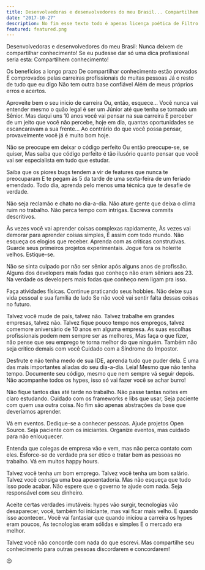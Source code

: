 ```yaml
---
title: Desenvolvedoras e desenvolvedores do meu Brasil... Compartilhem conhecimento!
date: "2017-10-27"
description: No fim esse texto todo é apenas licença poética de Filtro Solar…
featured: featured.png
---
```


Desenvolvedoras e desenvolvedores do meu Brasil:
Nunca deixem de compartilhar conhecimento!
Se eu pudesse dar só uma dica profissional seria esta:
Compartilhem conhecimento!

Os benefícios a longo prazo
De compartilhar conhecimento estão provados
E comprovados pelas carreiras profissionais de muitas pessoas
Já o resto de tudo que eu digo
Não tem outra base confiável
Além de meus próprios erros e acertos.

Aproveite bem o seu inicio de carreira
Ou, então, esquece…
Você nunca vai entender mesmo o quão legal é ser um Júnior até que tenha se tornado um Sênior.
Mas daqui uns 10 anos você vai pensar na sua carreira
E perceber de um jeito que você não percebe, hoje em dia, quantas oportunidades se escancaravam a sua frente…
Ao contrário do que você possa pensar, provavelmente você já é muito bom hoje.

Não se preocupe em deixar o código perfeito
Ou então preocupe-se, se quiser,
Mas saiba que código perfeito é tão ilusório quanto pensar que
você vai ser especialista em tudo que estudar.

Saiba que os piores bugs tendem a vir de features que nunca te preocuparam
E te pegam às 5 da tarde de uma sexta-feira de um feriado emendado.
Todo dia, aprenda pelo menos uma técnica que te desafie de verdade.

Não seja reclamão e chato no dia-a-dia.
Não ature gente que deixa o clima ruim no trabalho.
Não perca tempo com intrigas.
Escreva commits descritivos.

Às vezes você vai aprender coisas complexas rapidamente,
Às vezes vai demorar para aprender coisas simples,
É assim com todo mundo.
Não esqueça os elogios que receber.
Aprenda com as criticas construtivas.
Guarde seus primeiros projetos experimentais.
Jogue fora os holerite velhos.
Estique-se.

Não se sinta culpado por não ser sênior após alguns anos de profissão.
Alguns dos developers mais fodas que conheço não eram sêniors aos 23.
Na verdade os developers mais fodas que conheço nem ligam pra isso.

Faça atividades físicas.
Continue praticando seus hobbies.
Não deixe sua vida pessoal e sua família de lado
Se não você vai sentir falta dessas coisas no futuro.

Talvez você mude de país, talvez não.
Talvez trabalhe em grandes empresas, talvez não.
Talvez fique pouco tempo nos empregos, talvez comemore aniversário de 10 anos em alguma empresa.
As suas escolhas profissionais podem nem sempre ser as melhores,
Mas faça o que fizer, não pense que seu emprego te torna melhor do que ninguém.
Também não seja critico demais com você
Cuidado com a Síndrome do Impostor.

Desfrute e não tenha medo de sua IDE, aprenda tudo que puder dela.
É uma das mais importantes aliadas do seu dia-a-dia.
Leia! Mesmo que não tenha tempo.
Documente seu código, mesmo que nem sempre vá seguir depois.
Não acompanhe todos os hypes, isso só vai fazer você se achar burro!

Não fique tantos dias até tarde no trabalho.
Não passe tantas noites em claro estudando.
Cuidado com os frameworks e libs que usar,
Seja paciente com quem usa outra coisa.
No fim são apenas abstrações da base que deveríamos aprender.

Vá em eventos.
Dedique-se a conhecer pessoas.
Ajude projetos Open Source.
Seja paciente com os iniciantes.
Organize eventos, mas cuidado para não enlouquecer.

Entenda que colegas de empresa vão e vem, mas não perca contato com eles.
Esforce-se de verdade pra ser ético e tratar bem as pessoas no trabalho.
Vá em muitos happy hours.

Talvez você tenha um bom emprego.
Talvez você tenha um bom salário.
Talvez você consiga uma boa aposentadoria.
Mas não esqueça que tudo isso pode acabar.
Não espere que o governo te ajude com nada.
Seja responsável com seu dinheiro.

Aceite certas verdades imutáveis: hypes vão surgir, tecnologias vão desaparecer, você, também foi iniciante, mas vai ficar mais velho.
E quando isso acontecer..
Você vai fantasiar que quando iniciou a carreira os hypes eram poucos,
As tecnologias eram sólidas e simples
E o mercado era melhor.

Talvez você não concorde com nada do que escrevi.
Mas compartilhe seu conhecimento para outras pessoas discordarem e concordarem!

😉
